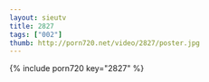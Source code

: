 ```yaml
--- 
layout: sieutv
title: 2827
tags: ["002"]
thumb: http://porn720.net/video/2827/poster.jpg
---
```

{% include porn720 key="2827" %} 
